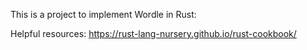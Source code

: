 This is a project to implement Wordle in Rust:

Helpful resources:
https://rust-lang-nursery.github.io/rust-cookbook/

